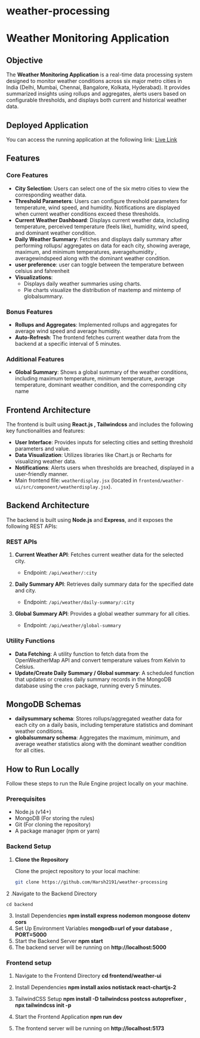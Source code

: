 # weather-processing
# Weather Monitoring Application

## Objective

The **Weather Monitoring Application** is a real-time data processing system designed to monitor weather conditions across six major metro cities in India (Delhi, Mumbai, Chennai, Bangalore, Kolkata, Hyderabad). It provides summarized insights using rollups and aggregates, alerts users based on configurable thresholds, and displays both current and historical weather data.

## Deployed Application

You can access the  running application at the following link: [Live Link](https://weather-processing-frontend.vercel.app/) 

## Features

### Core Features
- **City Selection**: Users can select one of the six metro cities to view the corresponding weather data.
- **Threshold Parameters**: Users can configure threshold parameters for temperature, wind speed, and humidity. Notifications are displayed when current weather conditions exceed these thresholds.
- **Current Weather Dashboard**: Displays current weather data, including temperature, perceived temperature (feels like), humidity, wind speed, and dominant weather condition.
- **Daily Weather Summary**: Fetches and displays daily summary after performing rollups/ aggregates on  data for each city, showing average, maximum, and minimum temperatures, averagehumidity , averagewindspeed along with the dominant weather condition.
- **user preference**: user can toggle between the temperature between celsius and fahrenheit
- **Visualizations**: 
  - Displays daily weather summaries using charts.
  - Pie charts visualize the distribution of maxtemp and mintemp of globalsummary.

### Bonus Features
- **Rollups and Aggregates**: Implemented rollups and aggregates for average wind speed and average humidity.
- **Auto-Refresh**: The frontend fetches current weather data from the backend at a specific interval of 5 minutes.


### Additional Features
-  **Global Summary**: Shows a global summary of the weather conditions, including maximum temperature, minimum temperature, average temperature, dominant weather condition, and the corresponding city name

## Frontend Architecture

The frontend is built using **React.js , Tailwindcss** and includes the following key functionalities and features:
- **User Interface**: Provides inputs for selecting cities and setting threshold parameters and value.
- **Data Visualization**: Utilizes libraries like Chart.js or Recharts for visualizing weather data.
- **Notifications**: Alerts users when thresholds are breached, displayed in a user-friendly manner.
- Main frontend file: `weatherdisplay.jsx` (located in `frontend/weather-ui/src/component/weatherdisplay.jsx`).

## Backend Architecture

The backend is built using **Node.js** and **Express**, and it exposes the following REST APIs:

### REST APIs
1. **Current Weather API**: Fetches current weather data for the selected city.
   - Endpoint: `/api/weather/:city`
   
2. **Daily Summary API**: Retrieves daily summary data for the specified date and city.
   - Endpoint: `/api/weather/daily-summary/:city`
   
3. **Global Summary API**: Provides a global weather summary for all cities.
   - Endpoint: `/api/weather/global-summary`

### Utility Functions
- **Data Fetching**: A utility function to fetch data from the OpenWeatherMap API and convert temperature values from Kelvin to Celsius.
- **Update/Create Daily Summary / Global summary**: A scheduled function that updates or creates daily summary records in the MongoDB database using the `cron` package, running every 5 minutes.

## MongoDB Schemas
- **dailysummary schema**:  Stores rollups/aggregated weather data for each city on a daily basis, including temperature statistics and dominant weather conditions.
- **globalsummary schema**: Aggregates the maximum, minimum, and average weather statistics along with the dominant weather condition for all cities.


## How to Run Locally

Follow these steps to run the Rule Engine project locally on your machine.

### Prerequisites

- Node.js (v14+)
- MongoDB (For storing the rules)
- Git (For cloning the repository)
- A package manager (npm or yarn)

### Backend Setup

1. **Clone the Repository**

   Clone the project repository to your local machine:

   ```bash
   git clone https://github.com/Harsh2191/weather-processing
2 .Navigate to the Backend Directory

    cd backend
3. Install Dependencies
   **npm install express nodemon mongoose dotenv cors**
4. Set Up Environment Variables
   **mongodb=url of your database**
    **,  PORT=5000**
5. Start the Backend Server
   **npm start**
6. The backend server will be running on **http://localhost:5000**
### Frontend setup
1. Navigate to the Frontend Directory
   **cd frontend/weather-ui**

2. Install Dependencies
   **npm install axios notistack react-chartjs-2**
3. TailwindCSS Setup
   **npm install -D tailwindcss postcss autoprefixer**
   **,  npx tailwindcss init -p**
4. Start the Frontend Application
    **npm run dev**
5.  The frontend server will be running on **http://localhost:5173**


